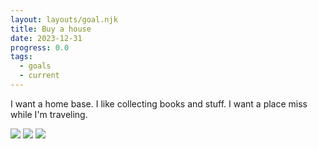 ```yaml
---
layout: layouts/goal.njk
title: Buy a house
date: 2023-12-31
progress: 0.0
tags: 
  - goals
  - current
---
```


I want a home base. I like collecting books and stuff. I want a place miss while I'm traveling.

<div class="flex flex-wrap justify-evenly">
<img class="w-48 pt-4" src="/assets/images/home1.webp">
<img class="w-48 pt-4" src="/assets/images/home2.webp">
<img class="w-48 pt-4" src="/assets/images/house3.webp">
</div>
